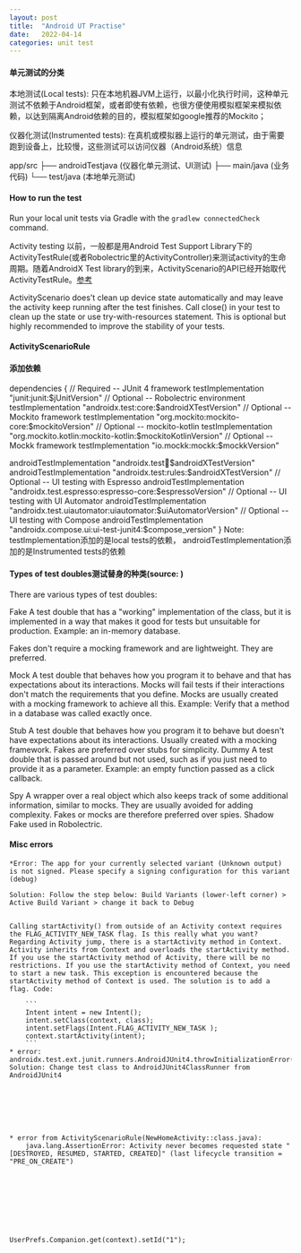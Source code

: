 ```yaml
---
layout: post
title:  "Android UT Practise"
date:   2022-04-14 
categories: unit test
---
```


#### 单元测试的分类
本地测试(Local tests): 只在本地机器JVM上运行，以最小化执行时间，这种单元测试不依赖于Android框架，或者即使有依赖，也很方便使用模拟框架来模拟依赖，以达到隔离Android依赖的目的，模拟框架如google推荐的Mockito；

仪器化测试(Instrumented tests): 在真机或模拟器上运行的单元测试，由于需要跑到设备上，比较慢，这些测试可以访问仪器（Android系统）信息

app/src
     ├── androidTestjava (仪器化单元测试、UI测试)
     ├── main/java (业务代码)
     └── test/java  (本地单元测试)


#### How to run the test
Run your local unit tests via Gradle with the ```gradlew connectedCheck``` command.


Activity testing
以前，一般都是用Android Test Support Library下的ActivityTestRule(或者Robolectric里的ActivityController)来测试activity的生命周期。随着AndroidX Test library的到来，ActivityScenario的API已经开始取代ActivityTestRule。[参考](https://medium.com/stepstone-tech/better-tests-with-androidxs-activityscenario-in-kotlin-part-1-6a6376b713ea)

ActivityScenario does’t clean up device state automatically and may leave the activity keep running after the test finishes. Call close() in your test to clean up the state or use try-with-resources statement. This is optional but highly recommended to improve the stability of your tests.



#### ActivityScenarioRule



#### 添加依赖
dependencies {
  // Required -- JUnit 4 framework
  testImplementation "junit:junit:$jUnitVersion"
  // Optional -- Robolectric environment
  testImplementation "androidx.test:core:$androidXTestVersion"
  // Optional -- Mockito framework
  testImplementation "org.mockito:mockito-core:$mockitoVersion"
  // Optional -- mockito-kotlin
  testImplementation "org.mockito.kotlin:mockito-kotlin:$mockitoKotlinVersion"
  // Optional -- Mockk framework
  testImplementation "io.mockk:mockk:$mockkVersion"

  androidTestImplementation "androidx.test:runner:$androidXTestVersion"
  androidTestImplementation "androidx.test:rules:$androidXTestVersion"
  // Optional -- UI testing with Espresso
  androidTestImplementation "androidx.test.espresso:espresso-core:$espressoVersion"
  // Optional -- UI testing with UI Automator
  androidTestImplementation "androidx.test.uiautomator:uiautomator:$uiAutomatorVersion"
  // Optional -- UI testing with Compose
  androidTestImplementation "androidx.compose.ui:ui-test-junit4:$compose_version"
}
Note: testImplementation添加的是local tests的依赖， androidTestImplementation添加的是Instrumented tests的依赖


#### Types of test doubles测试替身的种类(source: )
There are various types of test doubles:

Fake	A test double that has a "working" implementation of the class, but it is implemented in a way that makes it good for tests but unsuitable for production.
Example: an in-memory database.

Fakes don't require a mocking framework and are lightweight. They are preferred.

Mock	A test double that behaves how you program it to behave and that has expectations about its interactions. Mocks will fail tests if their interactions don't match the requirements that you define. Mocks are usually created with a mocking framework to achieve all this.
Example: Verify that a method in a database was called exactly once.

Stub	A test double that behaves how you program it to behave but doesn't have expectations about its interactions. Usually created with a mocking framework. Fakes are preferred over stubs for simplicity.
Dummy	A test double that is passed around but not used, such as if you just need to provide it as a parameter.
Example: an empty function passed as a click callback.

Spy	A wrapper over a real object which also keeps track of some additional information, similar to mocks. They are usually avoided for adding complexity. Fakes or mocks are therefore preferred over spies.
Shadow	Fake used in Robolectric.

#### Misc errors 
    *Error: The app for your currently selected variant (Unknown output) is not signed. Please specify a signing configuration for this variant (debug)

    Solution: Follow the step below: Build Variants (lower-left corner) > Active Build Variant > change it back to Debug


    Calling startActivity() from outside of an Activity context requires the FLAG_ACTIVITY_NEW_TASK flag. Is this really what you want?
    Regarding Activity jump, there is a startActivity method in Context. Activity inherits from Context and overloads the startActivity method. If you use the startActivity method of Activity, there will be no restrictions. If you use the startActivity method of Context, you need to start a new task. This exception is encountered because the startActivity method of Context is used. The solution is to add a flag. Code:

        ```
        Intent intent = new Intent();
        intent.setClass(context, class);
        intent.setFlags(Intent.FLAG_ACTIVITY_NEW_TASK );
        context.startActivity(intent);
        ```
    * error: androidx.test.ext.junit.runners.AndroidJUnit4.throwInitializationError(AndroidJUnit4.java:129)
    Solution: Change test class to AndroidJUnit4ClassRunner from AndroidJUnit4







    * error from ActivityScenarioRule(NewHomeActivity::class.java):
        java.lang.AssertionError: Activity never becomes requested state "[DESTROYED, RESUMED, STARTED, CREATED]" (last lifecycle transition = "PRE_ON_CREATE")









    UserPrefs.Companion.get(context).setId("1");